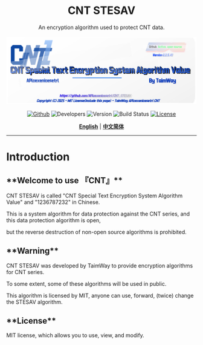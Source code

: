 <div align="center">
<h1>CNT STESAV</h1>
An encryption algorithm used to protect CNT data.<br><br>
<img src="wallpage.png"/><br>

[![Github](https://img.shields.io/badge/CNT-Github-gray.svg)](https://github.com/APlcexenicesetrl/CNT_STESAV) ![Developers](https://img.shields.io/badge/Developers-TaimWay-red.svg) ![Version](https://img.shields.io/badge/version-1.2-brightgreen.svg)  ![Build Status](https://img.shields.io/badge/build%20Status-Active,%20open%20source-brightgreen.svg) [![License](https://img.shields.io/badge/license-MIT-blue.svg)](https://github.com/APlcexenicesetrl/CNT_STESAV/blob/main/LICENSE)

[**English**](./README.md) | [**中文简体**](./Readme(zh-cn).md)

</div>

---

# Introduction

<h2> **Welcome to use 『CNT』** </h2>

CNT STESAV is called "CNT Special Text Encryption System Algorithm Value" and "1236787232" in Chinese.

This is a system algorithm for data protection against the CNT series, and this data protection algorithm is open,

but the reverse destruction of non-open source algorithms is prohibited.

<h2> **Warning** </h2>

CNT STESAV was developed by TaimWay to provide encryption algorithms for CNT series.

To some extent, some of these algorithms will be used in public.

This algorithm is licensed by MIT, anyone can use, forward, (twice) change the STESAV algorithm.

<h2> **License** </h2>

MIT license, which allows you to use, view, and modify.